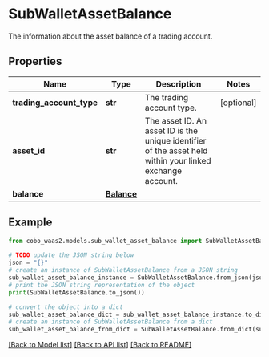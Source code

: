 # SubWalletAssetBalance

The information about the asset balance of a trading account.

## Properties

Name | Type | Description | Notes
------------ | ------------- | ------------- | -------------
**trading_account_type** | **str** | The trading account type. | [optional] 
**asset_id** | **str** | The asset ID. An asset ID is the unique identifier of the asset held within your linked exchange account. | 
**balance** | [**Balance**](Balance.md) |  | 

## Example

```python
from cobo_waas2.models.sub_wallet_asset_balance import SubWalletAssetBalance

# TODO update the JSON string below
json = "{}"
# create an instance of SubWalletAssetBalance from a JSON string
sub_wallet_asset_balance_instance = SubWalletAssetBalance.from_json(json)
# print the JSON string representation of the object
print(SubWalletAssetBalance.to_json())

# convert the object into a dict
sub_wallet_asset_balance_dict = sub_wallet_asset_balance_instance.to_dict()
# create an instance of SubWalletAssetBalance from a dict
sub_wallet_asset_balance_from_dict = SubWalletAssetBalance.from_dict(sub_wallet_asset_balance_dict)
```
[[Back to Model list]](../README.md#documentation-for-models) [[Back to API list]](../README.md#documentation-for-api-endpoints) [[Back to README]](../README.md)


